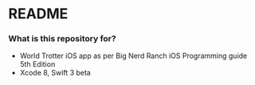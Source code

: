 # README #


### What is this repository for? ###

* World Trotter iOS app as per Big Nerd Ranch iOS Programming guide 5th Edition
* Xcode 8, Swift 3 beta
